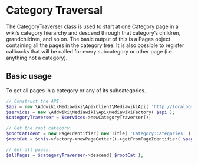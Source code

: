 # Category Traversal

The CategoryTraverser class is used to start at one Category page in a wiki’s category hierarchy and descend through that category’s children, grandchildren, and so on. The basic output of this is a Pages object containing all the pages in the category tree. It is also possible to register callbacks that will be called for every subcategory or other page (i.e. anything not a category).

## Basic usage

To get all pages in a category or any of its subcategories.

```php
// Construct the API.
$api = new \Addwiki\Mediawiki\Api\Client\MediawikiApi( 'http://localhost/w/api.php' );
$services = new \Addwiki\Mediawiki\Api\MediawikiFactory( $api );
$categoryTraverser = $services->newCategoryTraverser();

// Get the root category.
$rootCatIdent = new PageIdentifier( new Title( 'Category:Categories' ) );
$rootCat = $this->factory->newPageGetter()->getFromPageIdentifier( $pageIdentifier );

// Get all pages.
$allPages = $categoryTraverser->descend( $rootCat );
```
